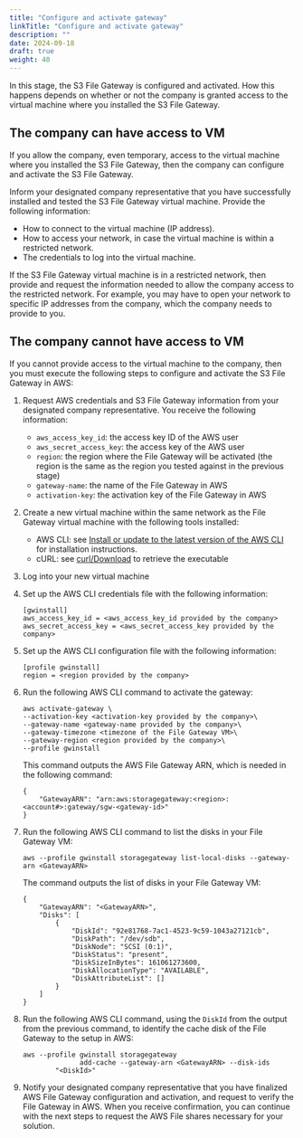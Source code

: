 ```yaml
---
title: "Configure and activate gateway"
linkTitle: "Configure and activate gateway"
description: ""
date: 2024-09-18
draft: true
weight: 40
---
```


In this stage, the S3 File Gateway is configured and activated. How this happens depends on whether or not the company is granted access to the virtual machine where you installed the S3 File Gateway.

## The company can have access to VM

If you allow the company, even temporary, access to the virtual machine where you installed the S3 File Gateway, then the company can configure and activate the S3 File Gateway.

Inform your designated company representative that you have successfully installed and tested the S3 File Gateway virtual machine. Provide the following information:

*   How to connect to the virtual machine \(IP address\).
*   How to access your network, in case the virtual machine is within a restricted network.
*   The credentials to log into the virtual machine.

If the S3 File Gateway virtual machine is in a restricted network, then provide and request the information needed to allow the company access to the restricted network. For example, you may have to open your network to specific IP addresses from the company, which the company needs to provide to you.

## The company cannot have access to VM

If you cannot provide access to the virtual machine to the company, then you must execute the following steps to configure and activate the S3 File Gateway in AWS:

1. Request AWS credentials and S3 File Gateway information from your designated company representative. You receive the following information:
   * `aws_access_key_id`: the access key ID of the AWS user
   * `aws_secret_access_key`: the access key of the AWS user
   * `region`: the region where the File Gateway will be activated \(the region is the same as the region you tested against in the previous stage\)
   * `gateway-name`: the name of the File Gateway in AWS
   * `activation-key`: the activation key of the File Gateway in AWS
1. Create a new virtual machine within the same network as the File Gateway virtual machine with the following tools installed:
   * AWS CLI: see [Install or update to the latest version of the AWS CLI](https://docs.aws.amazon.com/cli/latest/userguide/getting-started-install.html) for installation instructions.
   * cURL: see [curl/Download](https://curl.se/) to retrieve the executable
1. Log into your new virtual machine
1. Set up the AWS CLI credentials file with the following information:

   ```
   [gwinstall]
   aws_access_key_id = <aws_access_key_id provided by the company>
   aws_secret_access_key = <aws_secret_access_key provided by the company>
   ```
1. Set up the AWS CLI configuration file with the following information:

   ``` {#codeblock_rhl_hmk_n1c}
   [profile gwinstall]
   region = <region provided by the company>
   ```
1. Run the following AWS CLI command to activate the gateway:

   ```
   aws activate-gateway \
   --activation-key <activation-key provided by the company>\
   --gateway-name <gateway-name provided by the company>\
   --gateway-timezone <timezone of the File Gateway VM>\
   --gateway-region <region provided by the company>\
   --profile gwinstall
   ```

   This command outputs the AWS File Gateway ARN, which is needed in the following command:

   ```
   {
       "GatewayARN": "arn:aws:storagegateway:<region>:<account#>:gateway/sgw-<gateway-id>"
   }
   ```
1. Run the following AWS CLI command to list the disks in your File Gateway VM:

   ```
   aws --profile gwinstall storagegateway list-local-disks --gateway-arn <GatewayARN>
   ```

   The command outputs the list of disks in your File Gateway VM:

   ```
   {
       "GatewayARN": "<GatewayARN>",
       "Disks": [
           {
               "DiskId": "92e81768-7ac1-4523-9c59-1043a27121cb",
               "DiskPath": "/dev/sdb",
               "DiskNode": "SCSI (0:1)",
               "DiskStatus": "present",
               "DiskSizeInBytes": 161061273600,
               "DiskAllocationType": "AVAILABLE",
               "DiskAttributeList": []
           }
       ]
   }
   ```
1. Run the following AWS CLI command, using the `DiskId` from the output from the previous command, to identify the cache disk of the File Gateway to the setup in AWS:

   ```
   aws --profile gwinstall storagegateway
                 add-cache --gateway-arn <GatewayARN> --disk-ids
           "<DiskId>"
   ```
1. Notify your designated company representative that you have finalized AWS File Gateway configuration and activation, and request to verify the File Gateway in AWS. When you receive confirmation, you can continue with the next steps to request the AWS File shares necessary for your solution.
